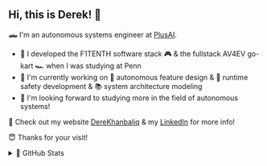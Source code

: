 Hi, this is Derek! 👋
---

<!--
**derekhanbaliq/derekhanbaliq** is a ✨ _special_ ✨ repository because its `README.md` (this file) appears on your GitHub profile.

Here are some ideas to get you started:

- 🔭 I’m currently working on ...
- 🌱 I’m currently learning ...
- 👯 I’m looking to collaborate on ...
- 🤔 I’m looking for help with ...
- 💬 Ask me about ...
- 📫 How to reach me: ...
- 😄 Pronouns: ...
- ⚡ Fun fact: ...
-->

🛻 I'm an autonomous systems engineer at [PlusAI](https://plus.ai/). 
<!--I graduated as a dual master's student majoring in ⚡ Electrical Engineering & ⚙️ Mechanical Engineering at the University of Pennsylvania. -->

- 🎯 I developed the F1TENTH software stack 🎮 & the fullstack AV4EV go-kart 🏎️ when I was studying at Penn
- 🌉 I'm currently working on 🚀 autonomous feature design & 🛑 runtime safety development & 📚 system architecture modeling
- 🔭 I'm looking forward to studying more in the field of autonomous systems!

<!--🛠️ Some tools that I use:-->

📌 Check out my website [DereKhanbaliq](https://derekhanbaliq.weebly.com/) & my [LinkedIn](https://www.linkedin.com/in/derekzhou-1105/) for more info!

😇 Thanks for your visit!

<details>
  
  <summary>🎉 GitHub Stats</summary>
  <p align="center">
    <a href="https://github.com/derekhanbaliq/github-readme-stats" target="_blank">
      <img alt="Derek's GitHub Stats" src="https://github-readme-stats.vercel.app/api?username=derekhanbaliq&show_icons=true&count_private=true&bg_color=00000000&card_width=500" />
    </a>  
  </p>
  <p align="center">
    <a href="https://github.com/derekhanbaliq/github-readme-stats" target="_blank">
      <!--only self public repo!-->
      <img alt="Derek's GitHub Stats" src="https://github-readme-stats.vercel.app/api/top-langs/?username=derekhanbaliq&layout=compact&card_width=450&exclude_repo=Quadrotor-Fatih,LFI-Novabot-Simulation,Chinese-Chess-Robot-V0.4.2" />
    </a>   
  </p>

</details>
